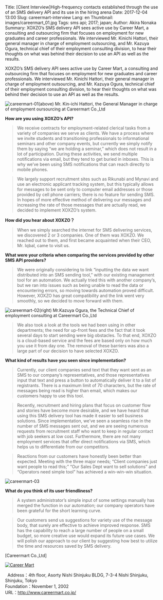 Title: [Client Interview]High-frequency contacts established through the use of an SMS delivery API and its use in the hiring arena
Date: 2017-12-04 13:00
Slug: careermart-interview
Lang: en
Thumbnail: images/careermart_01.jpg
Tags: sms api; 2017; japan;
Author: Akira Nonaka
Summary: XOXZO’s SMS delivery API sees active use by Career Mart, a consulting and outsourcing firm that focuses on employment for new graduates and career professionals.  We interviewed Mr. Kinichi Hattori, their general manager in charge of employment outsourcing, and Mr. Kazuya Ogura, technical chief of their employment consulting division, to hear their thoughts on what was behind their decision to use an API as well as the results.

XOXZO’s SMS delivery API sees active use by Career Mart, a consulting and outsourcing firm that focuses on employment for new graduates and career professionals.  We interviewed Mr. Kinichi Hattori, their general manager in charge of employment outsourcing, and Mr. Kazuya Ogura, technical chief of their employment consulting division, to hear their thoughts on what was behind their decision to use an API as well as the results.

![careermart-01](/images/careermart_01.jpg)<span class="caption">(above) Mr. Kin-ichi Hattori, the General Manager in charge of employment oursourcing at Careermart Co.,Ltd</span>

__How are you using XOXZO’s API?__

>We receive contracts for employment-related clerical tasks from a variety of companies we serve as clients.  We have a process where we invite students and transitioning professionals to informational seminars and other company events, but currently we simply notify them by saying “we are holding a seminar,” which does not result in a lot of participation.  During these activities, we send multiple notifications via email, but they tend to get buried in inboxes.  This is why we’ve been using SMS notifications that can reach directly to mobile phones.  

>We largely support recruitment sites such as Rikunabi and Mynavi and use an electronic applicant tracking system, but this typically allows for messages to be sent only to computer email addresses or those provided by cell phone carriers; there is no feature for sending SMS.  In hopes of more effective method of delivering our messages and increasing the rate of those messages that are actually read, we decided to implement XOXZO’s system.

__How did you hear about XOXZO？__

>When we simply searched the internet for SMS delivering services, we discovered 2 or 3 companies.  One of them was XOXZO.  We reached out to them, and first became acquainted when their CEO, Mr. Iqbal, came to visit us.

__What were your criteria when comparing the services provided by other SMS API providers?__

>We were originally considering to link “inputting the data we want distributed into an SMS sending tool,” with our existing management tool for an automation. We actually tried this with another company’s, but we ran into issues such as being unable to read the data or encountering errors, so moving towards automation proved difficult.  However, XOXZO has great compatibility and the link went very smoothly, so we decided to move forward with them.  

![careermart-02](/images/careermart_02.jpg)<span class="caption">(right) Mr.Kazuya Ogura, the Technical Chief of employment consulting at Careermart Co.,Ltd</span>

>We also took a look at the tools we had been using in other departments; the need for up-front fees and the fact that it took several days to start sending were big obstacles.  To that end, XOXZO is a cloud-based service and the fees are based only on how much you use it from day one.  The removal of these barriers was also a large part of our decision to have selected XOXZO.

__What kind of results have you seen since implementation?__

>Currently, our client companies send text that they want sent as an SMS to our company’s representatives, and those representatives input that text and press a button to automatically deliver it to a list of registrants.  There is a maximum limit of 70 characters, but the rate of messages being read is higher than email, which makes our customers happy to use this tool.

>Recently, recruitment and hiring plans that focus on customer flow and stories have become more desirable, and we have heard that using this SMS delivery tool has made it easier to sell business solutions.  Since implementation, we’ve seen a seamless rise in the number of SMS messages sent out, and we are seeing numerous requests from recruitment staff who want to keep in regular contact with job seekers at low cost.  Furthermore, there are not many employment services that offer direct notifications via SMS, which helps us to differentiate from our competitors.

>Reactions from our customers have honestly been better than expected. Meeting with the three major needs; “Client companies just want people to read this;” “Our Sales Dept want to sell solutions” and “Operators need simple tool” has achieved a win-win-win situation.

![careermart-03](/images/careernart_03.jpg)

__What do you think of its user friendliness?__

>A system administrator’s simple input of some settings manually has merged the function in our automation; our company operators have been grateful for the short learning curve.

>Our customers send us suggestions for variety use of the message body, that surely are effective to achieve improved response.  SMS has the capability to reach a large number of people on a small budget, so more creative use would expand its future use cases.  We will polish our approach to our client by suggesting how best to utilize the time and resources saved by SMS delivery.


[Careermart Co.,Ltd]

[![Career Mart]({filename}/images/client-logos/career-mart-logo.jpg)](http://www.careermart.co.jp/)

 
Address：4th floor, Asorty Nishi Shinjuku BLDG, 7-3-4 Nishi Shinjuku, Shinjuku, Tokyo  
Foundation：November 1, 2002  
URL：<http://www.careermart.co.jp/>

